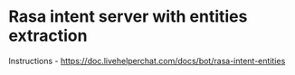 # Rasa intent server with entities extraction

Instructions - https://doc.livehelperchat.com/docs/bot/rasa-intent-entities